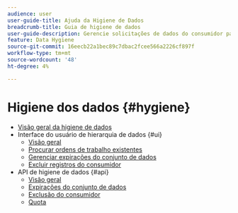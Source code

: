 ```yaml
---
audience: user
user-guide-title: Ajuda da Higiene de Dados
breadcrumb-title: Guia de higiene de dados
user-guide-description: Gerencie solicitações de dados do consumidor para cumprir com as normas legais de privacidade, como o GDPR e a CCPA.
feature: Data Hygiene
source-git-commit: 16eecb22a1bec89c7dbac2fcee566a2226cf897f
workflow-type: tm+mt
source-wordcount: '48'
ht-degree: 4%

---
```



# Higiene dos dados {#hygiene}

* [Visão geral da higiene de dados](./home.md)
* Interface do usuário de hierarquia de dados {#ui}
   * [Visão geral](./ui/overview.md)
   * [Procurar ordens de trabalho existentes](./ui/browse.md)
   * [Gerenciar expirações do conjunto de dados](./ui/dataset-expiration.md)
   * [Excluir registros do consumidor](./ui/delete-consumer.md)
* API de higiene de dados {#api}
   * [Visão geral](./api/overview.md)
   * [Expirações do conjunto de dados](./api/dataset-expiration.md)
   * [Exclusão do consumidor](./api/workorder.md)
   * [Quota](./api/quota.md)
